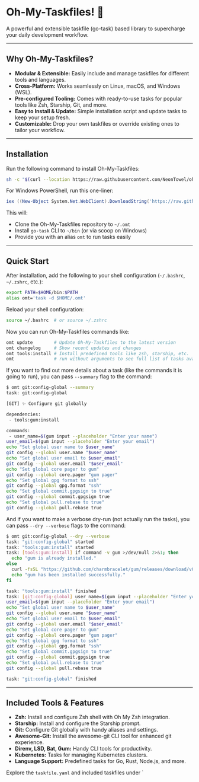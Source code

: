 # Oh-My-Taskfiles! 🚀

A powerful and extensible taskfile (go-task) based library to supercharge your daily development workflow.

---

## Why Oh-My-Taskfiles?

- **Modular & Extensible:** Easily include and manage taskfiles for different tools and languages.
- **Cross-Platform:** Works seamlessly on Linux, macOS, and Windows (WSL).
- **Pre-configured Tooling:** Comes with ready-to-use tasks for popular tools like Zsh, Starship, Git, and more.
- **Easy to Install & Update:** Simple installation script and update tasks to keep your setup fresh.
- **Customizable:** Drop your own taskfiles or override existing ones to tailor your workflow.

---

## Installation

Run the following command to install Oh-My-Taskfiles:

```bash
sh -c "$(curl --location https://raw.githubusercontent.com/NeonTowel/oh-my-taskfiles/refs/heads/main/install.sh)"
```

For Windows PowerShell, run this one-liner:

```powershell
iex ((New-Object System.Net.WebClient).DownloadString('https://raw.githubusercontent.com/NeonTowel/oh-my-taskfiles/refs/heads/main/install.ps1'))
```

This will:

- Clone the Oh-My-Taskfiles repository to `~/.omt`
- Install `go-task` CLI to `~/bin` (or via scoop on Windows)
- Provide you with an alias `omt` to run tasks easily

---

## Quick Start

After installation, add the following to your shell configuration (`~/.bashrc`, `~/.zshrc`, etc.):

```bash
export PATH=$HOME/bin:$PATH
alias omt='task -d $HOME/.omt'
```

Reload your shell configuration:

```bash
source ~/.bashrc  # or source ~/.zshrc
```

Now you can run Oh-My-Taskfiles commands like:

```bash
omt update        # Update Oh-My-Taskfiles to the latest version
omt changelog     # Show recent updates and changes
omt tools:install # Install predefined tools like zsh, starship, etc.
omt               # run without arguments to see full list of tasks available
```

If you want to find out more details about a task (like the commands it is going to run), you can pass `--summary` flag to the command:

```bash
$ omt git:config-global --summary
task: git:config-global

[GIT] ✨ Configure git globally

dependencies:
 - tools:gum:install

commands:
 - user_name=$(gum input --placeholder "Enter your name")
user_email=$(gum input --placeholder "Enter your email")
echo "Set global user name to $user_name"
git config --global user.name "$user_name"
echo "Set global user email to $user_email"
git config --global user.email "$user_email"
echo "Set global core pager to gum"
git config --global core.pager "gum pager"
echo "Set global gpg format to ssh"
git config --global gpg.format "ssh"
echo "Set global commit.gpgsign to true"
git config --global commit.gpgsign true
echo "Set global pull.rebase to true"
git config --global pull.rebase true
```

And if you want to make a verbose dry-run (not actually run the tasks), you can pass `--dry --verbose` flags to the command:

```bash
$ omt git:config-global --dry --verbose
task: "git:config-global" started
task: "tools:gum:install" started
task: [tools:gum:install] if command -v gum >/dev/null 2>&1; then
  echo "gum is already installed."
else
  curl -fsSL "https://github.com/charmbracelet/gum/releases/download/v0.16.0/gum_0.16.0_Linux_x86_64.tar.gz" | sudo tar -xz -C $HOME/bin --strip-components=1 "gum_0.16.0_Linux_x86_64/gum"
  echo "gum has been installed successfully."
fi

task: "tools:gum:install" finished
task: [git:config-global] user_name=$(gum input --placeholder "Enter your name")
user_email=$(gum input --placeholder "Enter your email")
echo "Set global user name to $user_name"
git config --global user.name "$user_name"
echo "Set global user email to $user_email"
git config --global user.email "$user_email"
echo "Set global core pager to gum"
git config --global core.pager "gum pager"
echo "Set global gpg format to ssh"
git config --global gpg.format "ssh"
echo "Set global commit.gpgsign to true"
git config --global commit.gpgsign true
echo "Set global pull.rebase to true"
git config --global pull.rebase true

task: "git:config-global" finished
```

---

## Included Tools & Features

- **Zsh:** Install and configure Zsh shell with Oh My Zsh integration.
- **Starship:** Install and configure the Starship prompt.
- **Git:** Configure Git globally with handy aliases and settings.
- **Awesome-Git:** Install the awesome-git CLI tool for enhanced git experience.
- **Direnv, LSD, Bat, Gum:** Handy CLI tools for productivity.
- **Kubernetes:** Tasks for managing Kubernetes clusters.
- **Language Support:** Predefined tasks for Go, Rust, Node.js, and more.

Explore the `taskfile.yaml` and included taskfiles under `
